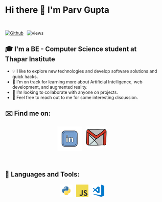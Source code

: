 # Hi there 👋 I'm Parv Gupta 
<br />

[![Github](https://img.shields.io/github/followers/parvg555?label=Follow&style=social)](https://github.com/parvg555) &nbsp; ![views](https://komarev.com/ghpvc/?username=parvg555)

## 🎓 I'm a BE - Computer Science student at Thapar Institute

* 💡  I like to explore new technologies and develop software solutions and quick hacks.
* 🌱  I'm on track for learning more about Artificial Intelligence, web development, and augmented reality.
* 👯 I’m looking to collaborate with anyone on projects.
* 💬  Feel free to reach out to me for some interesting discussion.

## ✉️ Find me on:


<p align="center">
 <a href="https://linkedin.com/in/parvg" target="_blank" rel="noopener noreferrer"> <img src="lld2.png" alt="LinkedIn" height="80" style="vertical-align:top; margin:4px"></a>
 <a href="mailto:parvg555@gmail.com"> <img src="gmail.png" alt="Python" height="70" style="vertical-align:top; margin:4px"></a>
</p>

<br />

## 🧰 Languages and Tools:
<p align="center">
<img src="https://raw.githubusercontent.com/github/explore/80688e429a7d4ef2fca1e82350fe8e3517d3494d/topics/python/python.png" alt="Python" height="40" style="vertical-align:top; margin:4px">
<img src="https://raw.githubusercontent.com/github/explore/80688e429a7d4ef2fca1e82350fe8e3517d3494d/topics/javascript/javascript.png" alt="Javascript" height="40" style="vertical-align:top; margin:4px">
<img src="https://raw.githubusercontent.com/github/explore/80688e429a7d4ef2fca1e82350fe8e3517d3494d/topics/visual-studio-code/visual-studio-code.png" alt="VS Code" height="40" style="vertical-align:top; margin:4px">
</p>
